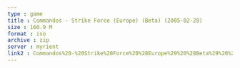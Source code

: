```yaml
---
type : game
title : Commandos - Strike Force (Europe) (Beta) (2005-02-28)
size : 160.9 M
format : iso
archive : zip
server : myrient
link2 : Commandos%20-%20Strike%20Force%20%28Europe%29%20%28Beta%29%20%282005-02-28%29
---
```

